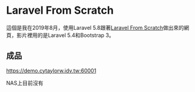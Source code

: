 # Laravel From Scratch
這個是我在2019年8月，使用Laravel 5.8跟著[Laravel From Scratch](https://www.youtube.com/playlist?list=PLillGF-RfqbYhQsN5WMXy6VsDMKGadrJ-)做出來的網頁，影片裡用的是Laravel 5.4和Bootstrap 3。

## 成品
https://demo.cytaylorw.idv.tw:60001

NAS上目前沒有